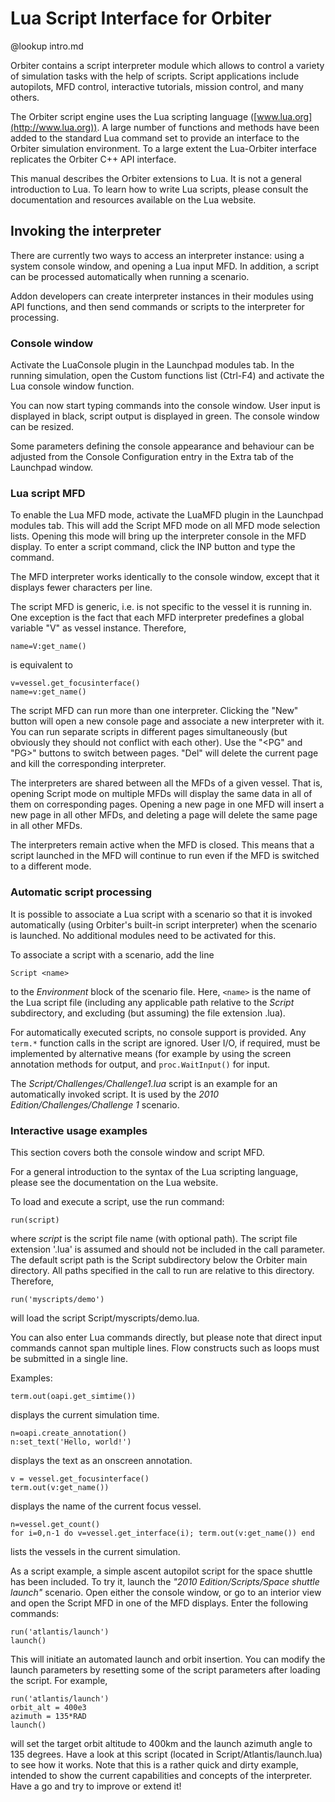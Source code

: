 # Lua Script Interface for Orbiter

@lookup intro.md

Orbiter contains a script interpreter module which allows to control a variety of simulation tasks with the help of scripts. Script applications include autopilots, MFD control, interactive tutorials, mission control, and many others.

The Orbiter script engine uses the Lua scripting language ([www.lua.org](http://www.lua.org)). A large number of functions and methods have been added to the standard Lua command set to provide an interface to the Orbiter simulation environment. To a large extent the Lua-Orbiter interface replicates the Orbiter C++ API interface.

This manual describes the Orbiter extensions to Lua. It is not a general introduction to Lua. To learn how to write Lua scripts, please consult the documentation and resources available on the Lua website.

## Invoking the interpreter

There are currently two ways to access an interpreter instance: using a system console window, and opening a Lua input MFD. In addition, a script can be processed automatically when running a scenario.

Addon developers can create interpreter instances in their modules using API functions, and then send commands or scripts to the interpreter for processing.

### Console window

Activate the LuaConsole plugin in the Launchpad modules tab. In the running simulation, open the Custom functions list (Ctrl-F4) and activate the Lua console window function.

You can now start typing commands into the console window. User input is displayed in black, script output is displayed in green. The console window can be resized.

Some parameters defining the console appearance and behaviour can be adjusted from the Console Configuration entry in the Extra tab of the Launchpad window.

### Lua script MFD

To enable the Lua MFD mode, activate the LuaMFD plugin in the Launchpad modules tab. This will add the Script MFD mode on all MFD mode selection lists. Opening this mode will bring up the interpreter console in the MFD display. To enter a script command, click the INP button and type the command.

The MFD interpreter works identically to the console window, except that it displays fewer characters per line.

The script MFD is generic, i.e. is not specific to the vessel it is running in. One exception is the fact that each MFD interpreter predefines a global variable "V" as vessel instance. Therefore, 

	name=V:get_name() 

is equivalent to

	v=vessel.get_focusinterface()
	name=v:get_name() 

The script MFD can run more than one interpreter. Clicking the "New" button will open a new console page and associate a new interpreter with it. You can run separate scripts in different pages simultaneously (but obviously they should not conflict with each other). Use the "<PG" and "PG>" buttons to switch between pages. "Del" will delete the current page and kill the corresponding interpreter.

The interpreters are shared between all the MFDs of a given vessel. That is, opening Script mode on multiple MFDs will display the same data in all of them on corresponding pages. Opening a new page in one MFD will insert a new page in all other MFDs, and deleting a page will delete the same page in all other MFDs.

The interpreters remain active when the MFD is closed. This means that a script launched in the MFD will continue to run even if the MFD is switched to a different mode.

### Automatic script processing

It is possible to associate a Lua script with a scenario so that it is invoked automatically (using Orbiter's built-in script interpreter) when the scenario is launched. No additional modules need to be activated for this.

To associate a script with a scenario, add the line 

	Script <name> 

to the _Environment_ block of the scenario file. Here, `<name>` is the name of the Lua script file (including any applicable path relative to the _Script_ subdirectory, and excluding (but assuming) the file extension .lua).

For automatically executed scripts, no console support is provided. Any `term.*` function calls in the script are ignored. User I/O, if required, must be implemented by alternative means (for example by using the screen annotation methods for output, and `proc.WaitInput()` for input.

The _Script/Challenges/Challenge1.lua_ script is an example for an automatically invoked script. It is used by the _2010 Edition/Challenges/Challenge 1_ scenario.

### Interactive usage examples

This section covers both the console window and script MFD.

For a general introduction to the syntax of the Lua scripting language, please see the documentation on the Lua website.

To load and execute a script, use the run command: 

	run(script) 

where _script_ is the script file name (with optional path). The script file extension '.lua' is assumed and should not be included in the call parameter. The default script path is the Script subdirectory below the Orbiter main directory. All paths specified in the call to run are relative to this directory. Therefore, 

	run('myscripts/demo')
	
will load the script Script/myscripts/demo.lua.

You can also enter Lua commands directly, but please note that direct input commands cannot span multiple lines. Flow constructs such as loops must be submitted in a single line.

Examples: 

	term.out(oapi.get_simtime())

displays the current simulation time. 

	n=oapi.create_annotation()
	n:set_text('Hello, world!') 

displays the text as an onscreen annotation.

	v = vessel.get_focusinterface()
	term.out(v:get_name())

displays the name of the current focus vessel. 

	n=vessel.get_count()
	for i=0,n-1 do v=vessel.get_interface(i); term.out(v:get_name()) end 

lists the vessels in the current simulation.

As a script example, a simple ascent autopilot script for the space shuttle has been included. To try it, launch the _"2010 Edition/Scripts/Space shuttle launch"_ scenario. Open either the console window, or go to an interior view and open the Script MFD in one of the MFD displays. Enter the following commands: 

	run('atlantis/launch')
	launch() 

This will initiate an automated launch and orbit insertion. You can modify the launch parameters by resetting some of the script parameters after loading the script. For example,

	run('atlantis/launch')
	orbit_alt = 400e3
	azimuth = 135*RAD
	launch() 

will set the target orbit altitude to 400km and the launch azimuth angle to 135 degrees. 
Have a look at this script (located in Script/Atlantis/launch.lua) to see how it works. Note that this is a rather quick and dirty example, intended to show the current capabilities and concepts of the interpreter. Have a go and try to improve or extend it!
